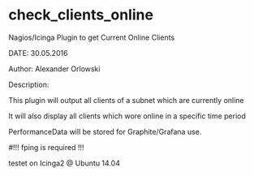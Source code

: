 # check_clients_online
Nagios/Icinga Plugin to get Current Online Clients

DATE: 30.05.2016

Author: Alexander Orlowski

Description:

This plugin will output all clients of a subnet which are currently online

It will also display all clients which wore online in a specific time period

PerformanceData will be stored for Graphite/Grafana use.

#!!! fping is required !!!

testet on Icinga2 @ Ubuntu 14.04
